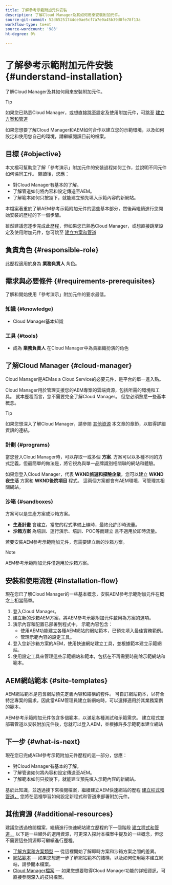 ```yaml
---
title: 了解參考示範附加元件安裝
description: 了解Cloud Manager及其如何用來安裝附加元件。
source-git-commit: 52d65251744ce0ae5cf7a7e0a45b39d8fe78f13a
workflow-type: tm+mt
source-wordcount: '983'
ht-degree: 0%

---
```



# 了解參考示範附加元件安裝 {#understand-installation}

了解Cloud Manager及其如何用來安裝附加元件。

>[!TIP]
>
>如果您已熟悉Cloud Manager，或想直接跳至設定及使用附加元件，可跳至 [建立方案和管道](create-program.md)
>
>如果您想要了解Cloud Manager和AEM如何合作以建立您的示範環境，以及如何設定和使用您自己的環境，請繼續閱讀目前的檔案。

## 目標 {#objective}

本文檔可幫助您了解「參考演示」附加元件的安裝過程如何工作，並說明不同元件如何協同工作。 閱讀後，您應：

* 對Cloud Manager有基本的了解。
* 了解管道如何將內容和設定傳送至AEM。
* 了解範本如何只按幾下，就能建立預先填入示範內容的新網站。

本檔案著重於了解AEM參考示範附加元件的這些基本部分，然後再繼續進行您開始安裝的歷程的下一個步驟。

雖然建議您逐步完成此歷程，但如果您已熟悉Cloud Manager，或想直接跳至設定及使用附加元件，您可跳至 [建立方案和管道](create-program.md)

## 負責角色 {#responsible-role}

此歷程適用於身為 **業務負責人** 角色。

## 需求與必要條件 {#requirements-prerequisites}

了解和開始使用「參考演示」附加元件的要求最低。

### 知識 {#knowledge}

* Cloud Manager基本知識

### 工具 {#tools}

* 成為 **業務負責人** 在Cloud Manager中為貴組織扮演的角色

## 了解Cloud Manager {#cloud-manager}

Cloud Manager是AEMas a Cloud Service的必要元件，是平台的單一進入點。

Cloud Manager用於管理支援您的AEM專案的雲端資源，包括所需的環境和工具。 就本歷程而言，您不需要完全了解Cloud Manager。 但您必須熟悉一些基本概念。

>[!TIP]
>
>如果您想深入了解Cloud Manager，請參閱 [其他資源](#additional-resources) 本文章的章節，以取得詳細資訊的連結。

### 計劃 {#programs}

當您登入Cloud Manager時，可以存取一或多個 **方案**. 方案可以以多種不同的方式定義，但最簡單的做法是，將它視為與單一品牌識別相關聯的網站和體驗。

如果您登入Cloud Manager，代表 **WKND旅遊和探險企業**，您可以建立 **WKND夜生活** 方案和 **WKND後院項目** 程式。 這兩個方案都會有AEM環境，可管理其相關網站。

### 沙箱 {#sandboxes}

方案可以是生產方案或沙箱方案。

* **生產計畫** 會建立，當您的程式準備上線時，最終允許即時流量。
* **沙箱方案** 為培訓、運行演示、培訓、POC等而建立 且不適用於即時流量。

若要安裝AEM參考示範附加元件，您需要建立新的沙箱方案。

>[!NOTE]
>
>AEM參考示範附加元件僅適用於沙箱方案。

## 安裝和使用流程 {#installation-flow}

現在您已了解Cloud Manager的一些基本概念，安裝AEM參考示範附加元件在概念上相當簡單。

1. 登入Cloud Manager。
1. 建立新的沙箱AEM方案，將AEM參考示範附加元件啟用為方案的選項。
1. 演示內容和配置已部署到程式中。 示範內容包含：
   * 使用AEM功能建立各種AEM網站的網站範本，已預先填入最佳實務範例。
   * 管理示範內容的設定工具。
1. 登入您新沙箱方案的AEM，使用快速網站建立工具，並根據範本建立示範網站。
1. 使用設定工具來管理這些示範網站和範本，包括在不再需要時刪除示範網站和範本。

## AEM網站範本 {#site-templates}

AEM網站範本是包含網站預先定義內容和結構的套件。 可自訂網站範本，以符合特定專案的需求，因此當AEM管理員建立新網站時，可以選擇適用於其業務案例的範本。

AEM參考示範附加元件包含多個範本，以滿足各種測試和示範需求。 建立程式並部署管道以安裝附加元件後，您就可以登入AEM，並根據許多示範範本建立網站

## 下一步 {#what-is-next}

現在您已完成AEM參考示範附加元件歷程的這一部分，您應：

* 對Cloud Manager有基本的了解。
* 了解管道如何將內容和設定傳送至AEM。
* 了解範本如何只按幾下，就能建立預先填入示範內容的新網站。

基於此知識，並透過接下來檢閱檔案，繼續建立AEM快速網站的歷程 [建立程式和管道，](create-program.md) 您將在這裡學習如何設定新程式和管道來部署附加元件。

## 其他資源 {#additional-resources}

建議您透過檢閱檔案，繼續進行快速網站建立歷程的下一個階段 [建立程式和管道，](create-program.md) 以下是一些額外的選用資源，可更深入探討本檔案中提及的一些概念，但您不需要這些資源即可繼續進行歷程。

* [了解方案和方案類型](https://experienceleague.adobe.com/docs/experience-manager-cloud-service/implementing/using-cloud-manager/understand-program-types.html)  — 從這裡開始了解即時方案和沙箱方案之間的差異。
* [網站範本](/help/sites-cloud/administering/site-creation/site-templates.md)  — 如果您想進一步了解網站範本的結構，以及如何使用範本建立網站，請參閱本檔案。
* [Cloud Manager檔案](https://experienceleague.adobe.com/docs/experience-manager-cloud-service/onboarding/onboarding-concepts/cloud-manager-introduction.html)  — 如果您想要取得Cloud Manager功能的詳細資訊，可直接參閱深入的技術檔案。
